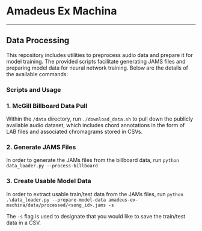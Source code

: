 # Amadeus Ex Machina


---

## Data Processing

This repository includes utilities to preprocess audio data and prepare it for model training. The provided scripts facilitate generating JAMS files and preparing model data for neural network training. Below are the details of the available commands:

### Scripts and Usage

### 1. **McGill Billboard Data Pull**

Within the `/data` directory, run `./download_data.sh` to pull down the publicly available audio dataset,
which includes chord annotations in the form of LAB files and associated chromagrams stored in CSVs.

### 2. **Generate JAMS Files**

In order to generate the JAMs files from the billboard data, run `python data_loader.py --process-billboard` 

### 3. **Create Usable Model Data**

In order to extract usable train/test data from the JAMs files, run `python .\data_loader.py --prepare-model-data amadeus-ex-machina/data/processed/<song_id>.jams -s`

The `-s` flag is used to designate that you would like to save the train/test data in a CSV.
